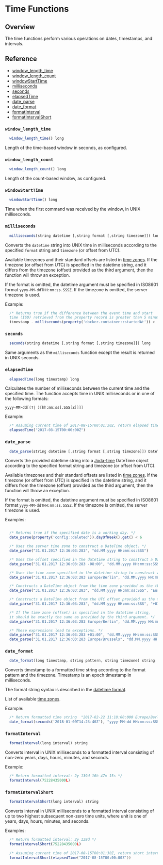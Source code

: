 # Time Functions

## Overview

The time functions perform various operations on dates, timestamps, and intervals.

## Reference

* [window_length_time](#window_length_time)
* [window_length_count](#window_length_count)
* [windowStartTime](#windowstarttime)
* [milliseconds](#milliseconds)
* [seconds](#seconds)
* [elapsedTime](#elapsedtime)
* [date_parse](#date_parse)
* [date_format](#date_format)
* [formatInterval](#formatinterval)
* [formatIntervalShort](#formatintervalshort)


### `window_length_time`

```javascript
  window_length_time() long
```

Length of the time-based window in seconds, as configured.

### `window_length_count`

```javascript
  window_length_count() long
```

Length of the count-based window, as configured.

### `windowStartTime`

```javascript
  windowStartTime() long
```

Time when the first command was received by the window, in UNIX milliseconds. 

### `milliseconds`

```javascript
  milliseconds(string datetime [,string format [,string timezone]]) long
```

Converts the `datetime` string into UNIX time in milliseconds according to the specified `format` string and `timezone` (or offset from UTC). 

Available timezones and their standard offsets are listed in [time zones](../shared/timezone-list.md). If the timezone (or offset from UTC) is specified in the datetime string, and it differs from the timezone (offset) provided as the third argument, then the function will throw an exception. 

If the format is omitted, the datetime argument must be specified in ISO8601 format `yyyy-MM-ddTHH:mm:ss.SSSZ`. If the timezone is omitted, the server timezone is used.

Example:

```javascript
  /* Returns true if the difference between the event time and start
  time (ISO) retrieved from the property record is greater than 5 minutes. */
  timestamp - milliseconds(property('docker.container::startedAt')) >  5*60000
```

### `seconds`

```javascript
  seconds(string datetime [,string format [,string timezone]]) long
```

Same arguments as the `milliseconds` function except the result is returned in UNIX seconds. 


### `elapsedTime`

```javascript
  elapsedTime(long timestamp) long
```

Calculates the number of milliseconds between the current time and the specified time. The function accepts time in UNIX milliseconds or in one of the following formats:

```
yyyy-MM-dd[(T| )[hh:mm:ss[.SSS[Z]]]]
```
Example:

```javascript
  /* Assuming current time of 2017-08-15T00:01:30Z, return elapsed time: 90000 */
  elapsedTime("2017-08-15T00:00:00Z")
```

### `date_parse`

```javascript
  date_parse(string datetime [,string format [,string timezone]]) DateTime object
```

Converts the provided datetime string into a [Joda-time](http://joda-time.sourceforge.net/apidocs/org/joda/time/DateTime.html) DateTime object according to the specified format string and timezone (or offset from UTC).

Available timezones and their standard offsets are listed in [time zones](http://joda-time.sourceforge.net/timezones.html). If the timezone (or offset from UTC) is specified in the datetime string, and it differs from the timezone (offset) provided as the third argument, then the function will throw an exception.

If the format is omitted, the datetime argument must be specified in ISO8601 format `yyyy-MM-ddTHH:mm:ss.SSSZ`. If the timezone is omitted, the server timezone is used.

Examples:

```javascript

  /* Returns true if the specified date is a working day. */
  date_parse(property('config::deleted')).dayOfWeek().get() < 6

  /* Uses the server time zone to construct a DateTime object. */
  date_parse("31.01.2017 12:36:03:283", "dd.MM.yyyy HH:mm:ss:SSS")

  /* Uses the offset specified in the datetime string to construct a DateTime object. */
  date_parse("31.01.2017 12:36:03:283 -08:00", "dd.MM.yyyy HH:mm:ss:SSS ZZ")

  /* Uses the time zone specified in the datetime string to construct a DateTime object. */
  date_parse("31.01.2017 12:36:03:283 Europe/Berlin", "dd.MM.yyyy HH:mm:ss:SSS ZZZ")

  /* Constructs a DateTime object from the time zone provided as the third argument. */
  date_parse("31.01.2017 12:36:03:283", "dd.MM.yyyy HH:mm:ss:SSS", "Europe/Berlin")

  /* Constructs a DateTime object from the UTC offset provided as the third argument. */
  date_parse("31.01.2017 12:36:03:283", "dd.MM.yyyy HH:mm:ss:SSS", "+01:00")

  /* If the time zone (offset) is specified in the datetime string,
  it should be exactly the same as provided by the third argument. */
  date_parse("31.01.2017 12:36:03:283 Europe/Berlin", "dd.MM.yyyy HH:mm:ss:SSS ZZZ", "Europe/Berlin")

  /* These expressions lead to exceptions. */
  date_parse("31.01.2017 12:36:03:283 +01:00", "dd.MM.yyyy HH:mm:ss:SSS ZZ", "Europe/Berlin")
  date_parse("31.01.2017 12:36:03:283 Europe/Brussels", "dd.MM.yyyy HH:mm:ss:SSS ZZZ", "Europe/Berlin")
```

### `date_format`

```javascript
  date_format(long timestamp, string pattern, string timezone) string
```

Converts timestamp to a formatted time string according to the format pattern and the timezone. Timestamp is an epoch timestamp in milliseconds. 

The format string syntax is described in the [datetime format](http://joda-time.sourceforge.net/apidocs/org/joda/time/format/DateTimeFormat.html). 

List of available [time zones](../shared/timezone-list.md).

Example:

```javascript
  /* Return formatted time string  "2017-02-22 11:18:00:000 Europe/Berlin" */
  date_format(seconds('2018-01-09T14:23:40Z'), "yyyy-MM-dd HH:mm:ss:SSS ZZZ", "Europe/Berlin")
```

### `formatInterval`

```javascript
  formatInterval(long interval) string
```

Converts interval in UNIX milliseconds to a formatted interval consisting of non-zero years, days, hours, minutes, and seconds.

Example:

```javascript
  /* Return formatted interval: 2y 139d 16h 47m 15s */
  formatInterval(75228435000L)
```

### `formatIntervalShort`

```javascript
  formatIntervalShort(long interval) string
```

Converts interval in UNIX milliseconds to a formatted interval consisting of up to two highest subsequent non-zero time units, where unit is one of years, days, hours, minutes, and seconds.

Examples:

```javascript
  /* Return formatted interval: 2y 139d */
  formatIntervalShort(75228435000L)
  
  /* Assuming current time of 2017-08-15T00:01:30Z, return short interval of elapsed time: 1m 30s */
  formatIntervalShort(elapsedTime("2017-08-15T00:00:00Z"))  
```

